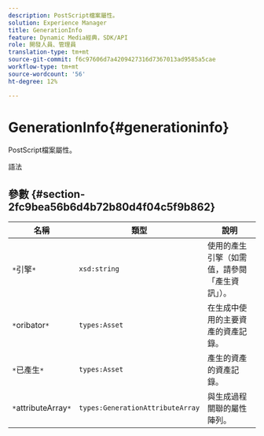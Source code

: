 ```yaml
---
description: PostScript檔案屬性。
solution: Experience Manager
title: GenerationInfo
feature: Dynamic Media經典，SDK/API
role: 開發人員、管理員
translation-type: tm+mt
source-git-commit: f6c97606d7a4209427316d7367013ad9585a5cae
workflow-type: tm+mt
source-wordcount: '56'
ht-degree: 12%

---
```



# GenerationInfo{#generationinfo}

PostScript檔案屬性。

語法

## 參數 {#section-2fc9bea56b6d4b72b80d4f04c5f9b862}

| 名稱 | 類型 | 說明 |
|---|---|---|
| `*`引擎`*` | `xsd:string` | 使用的產生引擎（如需值，請參閱「產生資訊」）。 |
| `*`oribator`*` | `types:Asset` | 在生成中使用的主要資產的資產記錄。 |
| `*`已產生`*` | `types:Asset` | 產生的資產的資產記錄。 |
| `*`attributeArray`*` | `types:GenerationAttributeArray` | 與生成過程關聯的屬性陣列。 |

